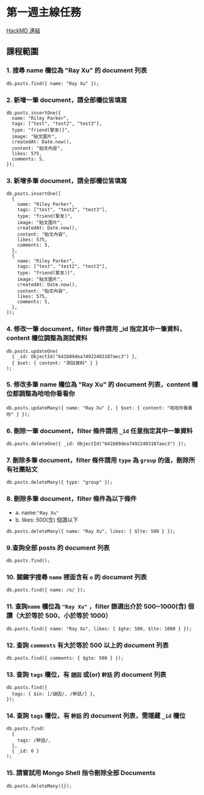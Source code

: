 # 第一週主線任務

[HackMD 連結](https://hackmd.io/@hexschool/HJOX15NZ9)

## 課程範圍

### 1. 搜尋 name 欄位為 "Ray Xu" 的 document 列表

```shell
db.posts.find({ name: "Ray Xu" });
```

### 2. 新增一筆 document，請全部欄位皆填寫

```shell
db.posts.insertOne({
  name: "Riley Parker",
  tags: ["test", "test2", "test3"],
  type: "friend(摯友)]",
  image: "貼文圖片",
  createdAt: Date.now(),
  content: "貼文內容",
  likes: 575,
  comments: 5,
});
```

### 3. 新增多筆 document，請全部欄位皆填寫

```shell
db.posts.insertOne([
  {
    name: "Riley Parker",
    tags: ["test", "test2", "test3"],
    type: "friend(摯友)",
    image: "貼文圖片",
    createdAt: Date.now(),
    content: "貼文內容",
    likes: 575,
    comments: 5,
  },
  {
    name: "Riley Parker",
    tags: ["test", "test2", "test3"],
    type: "friend(摯友)]",
    image: "貼文圖片",
    createdAt: Date.now(),
    content: "貼文內容",
    likes: 575,
    comments: 5,
  },
]);
```

### 4. 修改一筆 document，filter 條件請用 \_id 指定其中一筆資料，content 欄位調整為測試資料

```shell
db.posts.updateOne(
  { _id: ObjectId("641b09dea74922403187aec3") },
  { $set: { content: "測試資料" } }
);
```

### 5. 修改多筆 name 欄位為 "Ray Xu" 的 document 列表，content 欄位都調整為哈哈你看看你

```shell
db.posts.updateMany({ name: "Ray Xu" }, { $set: { content: "哈哈你看看你" } });
```

### 6. 刪除一筆 document，filter 條件請用 `_id` 任意指定其中一筆資料

```shell
db.posts.deleteOne({ _id: ObjectId("641b09dea74922403187aec3") });
```

### 7. 刪除多筆 document，filter 條件請用 `type` 為 `group` 的值，刪除所有社團貼文

```shell
db.posts.deleteMany({ type: "group" });
```

### 8. 刪除多筆 document，filter 條件為以下條件

- a. name:`"Ray Xu"`
- b. likes: 500(含) 個讚以下

```shell
db.posts.deleteMany({ name: "Ray Xu", likes: { $lte: 500 } });
```

### 9.查詢全部 posts 的 document 列表

```shell
db.posts.find();
```

### 10. 關鍵字搜尋 `name` 裡面含有 `o` 的 document 列表

```shell
db.posts.find({ name: /o/ });
```

### 11. 查詢`name` 欄位為 `"Ray Xu"` ，filter 篩選出介於 500~1000(含) 個讚（大於等於 500、小於等於 1000）

```shell
db.posts.find({ name: "Ray Xu", likes: { $gte: 500, $lte: 1000 } });
```

### 12. 查詢 `comments` 有大於等於 500 以上的 document 列表

```shell
db.posts.find({ comments: { $gte: 500 } });
```

### 13. 查詢 `tags` 欄位，有 `謎因` **或(or)** `幹話` 的 document 列表

```shell
db.posts.find({
  tags: { $in: [/謎因/, /幹話/] },
});
```

### 14. 查詢 `tags` 欄位，有 `幹話` 的 document 列表，需隱藏 `_id` 欄位

```shell
db.posts.find(
  {
    tags: /幹話/,
  },
  { _id: 0 }
);
```

### 15. 請嘗試用 Mongo Shell 指令刪除全部 Documents

```shell
db.posts.deleteMany({});
```
